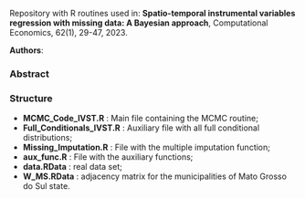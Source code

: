 Repository with R routines used in:
**Spatio-temporal instrumental variables regression with missing data: A Bayesian approach**, Computational Economics, 62(1), 29-47, 2023. 

**Authors**:

### Abstract

### Structure

- **MCMC_Code_IVST.R** : Main file containing the MCMC routine; 
- **Full_Conditionals_IVST.R** : Auxiliary file with all full conditional distributions;
- **Missing_Imputation.R** : File with the multiple imputation function;
- **aux_func.R** : File with the auxiliary functions;
- **data.RData** : real data set;
- **W_MS.RData** : adjacency matrix for the municipalities of Mato Grosso do Sul state.

